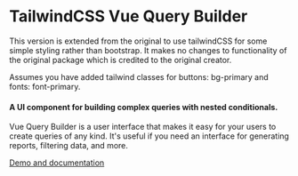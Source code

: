 TailwindCSS Vue Query Builder
======

This version is extended from the original to use tailwindCSS for some simple styling rather than bootstrap. It makes no changes to functionality of the original package which is credited to the original creator. 

Assumes you have added tailwind classes for buttons: bg-primary and fonts: font-primary.

#### A UI component for building complex queries with nested conditionals.

Vue Query Builder is a user interface that makes it easy for your users to create queries of any kind. It's useful if you need an interface for generating reports, filtering data, and more.


[Demo and documentation](https://dabernathy89.github.io/vue-query-builder/)

